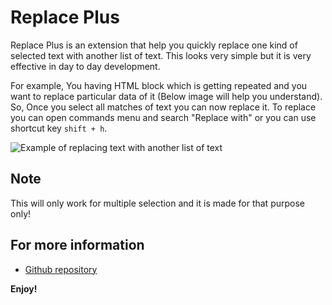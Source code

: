 # Replace Plus

Replace Plus is an extension that help you quickly replace one kind of selected text with another list of text. This looks very simple but it is very effective in day to day development. 

For example, You having HTML block which is getting repeated and you want to replace particular data of it (Below image will help you understand). So, Once you select all matches of text you can now replace it. To replace you can open commands menu and search "Replace with" or you can use shortcut key `shift + h`.

![Example of replacing text with another list of text](https://github.com/vishaltailors/Replace-Plus/blob/main/images/replace-feature.gif?raw=true)

## Note

This will only work for multiple selection and it is made for that purpose only!

## For more information

* [Github repository](https://github.com/vishaltailors/Replace-Plus)

**Enjoy!**
